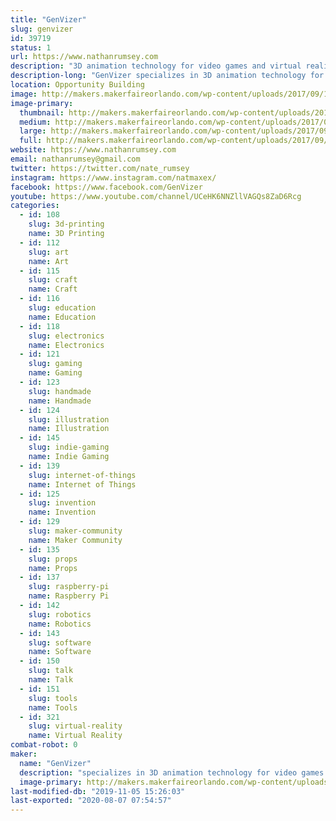 ```yaml
---
title: "GenVizer"
slug: genvizer
id: 39719
status: 1
url: https://www.nathanrumsey.com
description: "3D animation technology for video games and virtual reality products"
description-long: "GenVizer specializes in 3D animation technology for video games and virtual reality products.  This year we have been working with simulation platforms like the Talon Simulations motion platform to create virtual theme park rides and tradeshow experiences like a “Racing Towards Christmas” and “Rock Monster”.  GenVizer also worked on a virtual reality trainer for masonry training programs where students learn how to lay block using the HTC Vive. Stop by our table to learn how to make virtual reality based projects for yourself."
location: Opportunity Building
image: http://makers.makerfaireorlando.com/wp-content/uploads/2017/09/10176103_866468380035153_4746905596889234264_n.jpg
image-primary:
  thumbnail: http://makers.makerfaireorlando.com/wp-content/uploads/2017/09/10176103_866468380035153_4746905596889234264_n-150x150.jpg
  medium: http://makers.makerfaireorlando.com/wp-content/uploads/2017/09/10176103_866468380035153_4746905596889234264_n-300x286.jpg
  large: http://makers.makerfaireorlando.com/wp-content/uploads/2017/09/10176103_866468380035153_4746905596889234264_n.jpg
  full: http://makers.makerfaireorlando.com/wp-content/uploads/2017/09/10176103_866468380035153_4746905596889234264_n.jpg
website: https://www.nathanrumsey.com
email: nathanrumsey@gmail.com
twitter: https://twitter.com/nate_rumsey
instagram: https://www.instagram.com/natmaxex/
facebook: https://www.facebook.com/GenVizer
youtube: https://www.youtube.com/channel/UCeHK6NNZllVAGQs8ZaD6Rcg
categories:
  - id: 108
    slug: 3d-printing
    name: 3D Printing
  - id: 112
    slug: art
    name: Art
  - id: 115
    slug: craft
    name: Craft
  - id: 116
    slug: education
    name: Education
  - id: 118
    slug: electronics
    name: Electronics
  - id: 121
    slug: gaming
    name: Gaming
  - id: 123
    slug: handmade
    name: Handmade
  - id: 124
    slug: illustration
    name: Illustration
  - id: 145
    slug: indie-gaming
    name: Indie Gaming
  - id: 139
    slug: internet-of-things
    name: Internet of Things
  - id: 125
    slug: invention
    name: Invention
  - id: 129
    slug: maker-community
    name: Maker Community
  - id: 135
    slug: props
    name: Props
  - id: 137
    slug: raspberry-pi
    name: Raspberry Pi
  - id: 142
    slug: robotics
    name: Robotics
  - id: 143
    slug: software
    name: Software
  - id: 150
    slug: talk
    name: Talk
  - id: 151
    slug: tools
    name: Tools
  - id: 321
    slug: virtual-reality
    name: Virtual Reality
combat-robot: 0
maker:
  name: "GenVizer"
  description: "specializes in 3D animation technology for video games and virtual reality products."
  image-primary: http://makers.makerfaireorlando.com/wp-content/uploads/2017/09/20170601_083609-1024x768.jpg
last-modified-db: "2019-11-05 15:26:03"
last-exported: "2020-08-07 07:54:57"
---
```

